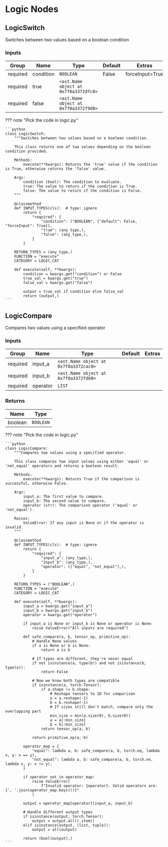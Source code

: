 # Logic Nodes

## LogicSwitch

Switches between two values based on a boolean condition

### Inputs

| Group    | Name      | Type                                  | Default | Extras          |
| -------- | --------- | ------------------------------------- | ------- | --------------- |
| required | condition | `BOOLEAN`                             | False   | forceInput=True |
| required | true      | `<ast.Name object at 0x7f0a3372dfc0>` |         |                 |
| required | false     | `<ast.Name object at 0x7f0a3372f9d0>` |         |                 |

??? note "Pick the code in logic.py"

    ```python
    class LogicSwitch:
        """Switches between two values based on a boolean condition.

        This class returns one of two values depending on the boolean condition provided.

        Methods:
            execute(**kwargs): Returns the 'true' value if the condition is True, otherwise returns the 'false' value.

        Args:
            condition (bool): The condition to evaluate.
            true: The value to return if the condition is True.
            false: The value to return if the condition is False.
        """

        @classmethod
        def INPUT_TYPES(cls):  # type: ignore
            return {
                "required": {
                    "condition": ("BOOLEAN", {"default": False, "forceInput": True}),
                    "true": (any_type,),
                    "false": (any_type,),
                }
            }

        RETURN_TYPES = (any_type,)
        FUNCTION = "execute"
        CATEGORY = LOGIC_CAT

        def execute(self, **kwargs):
            condition = kwargs.get("condition") or False
            true_val = kwargs.get("true")
            false_val = kwargs.get("false")

            output = true_val if condition else false_val
            return (output,)
    ```

## LogicCompare

Compares two values using a specified operator

### Inputs

| Group    | Name     | Type                                  | Default | Extras |
| -------- | -------- | ------------------------------------- | ------- | ------ |
| required | input_a  | `<ast.Name object at 0x7f0a3372cac0>` |         |        |
| required | input_b  | `<ast.Name object at 0x7f0a3372fd60>` |         |        |
| required | operator | `LIST`                                |         |        |

### Returns

| Name    | Type      |
| ------- | --------- |
| boolean | `BOOLEAN` |

??? note "Pick the code in logic.py"

    ```python
    class LogicCompare:
        """Compares two values using a specified operator.

        This class compares two input values using either 'equal' or 'not_equal' operators and returns a boolean result.

        Methods:
            execute(**kwargs): Returns True if the comparison is successful, otherwise False.

        Args:
            input_a: The first value to compare.
            input_b: The second value to compare.
            operator (str): The comparison operator ('equal' or 'not_equal').

        Raises:
            ValueError: If any input is None or if the operator is invalid.
        """

        @classmethod
        def INPUT_TYPES(cls):  # type: ignore
            return {
                "required": {
                    "input_a": (any_type,),
                    "input_b": (any_type,),
                    "operator": (["equal", "not_equal"],),
                }
            }

        RETURN_TYPES = ("BOOLEAN",)
        FUNCTION = "execute"
        CATEGORY = LOGIC_CAT

        def execute(self, **kwargs):
            input_a = kwargs.get("input_a")
            input_b = kwargs.get("input_b")
            operator = kwargs.get("operator")

            if input_a is None or input_b is None or operator is None:
                raise ValueError("All inputs are required")

            def safe_compare(a, b, tensor_op, primitive_op):
                # Handle None values
                if a is None or b is None:
                    return a is b

                # If types are different, they're never equal
                if not isinstance(a, type(b)) and not isinstance(b, type(a)):
                    return False

                # Now we know both types are compatible
                if isinstance(a, torch.Tensor):
                    if a.shape != b.shape:
                        # Reshape tensors to 1D for comparison
                        a = a.reshape(-1)
                        b = b.reshape(-1)
                        # If sizes still don't match, compare only the overlapping part
                        min_size = min(a.size(0), b.size(0))
                        a = a[:min_size]
                        b = b[:min_size]
                    return tensor_op(a, b)

                return primitive_op(a, b)

            operator_map = {
                "equal": lambda a, b: safe_compare(a, b, torch.eq, lambda x, y: x == y),
                "not_equal": lambda a, b: safe_compare(a, b, torch.ne, lambda x, y: x != y),
            }

            if operator not in operator_map:
                raise ValueError(
                    f"Invalid operator: {operator}. Valid operators are: {', '.join(operator_map.keys())}"
                )

            output = operator_map[operator](input_a, input_b)

            # Handle different output types
            if isinstance(output, torch.Tensor):
                output = output.all().item()
            elif isinstance(output, (list, tuple)):
                output = all(output)

            return (bool(output),)
    ```
